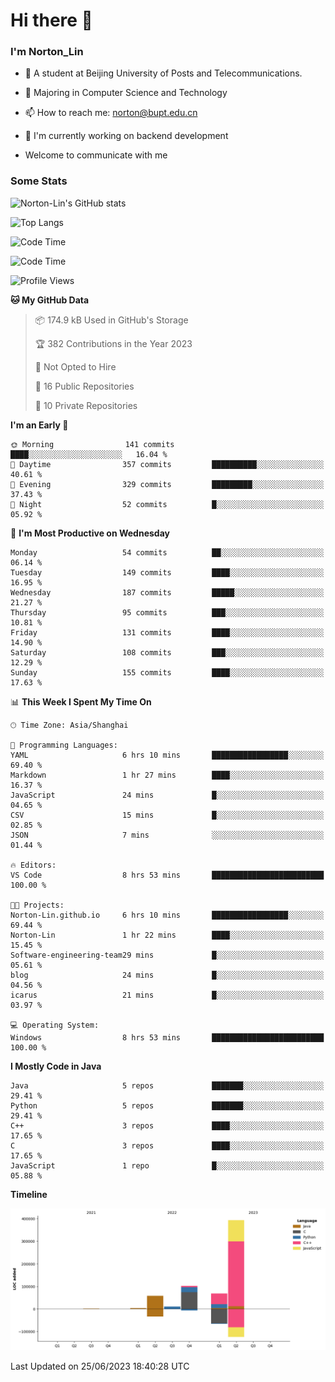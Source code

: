 
# Hi there 👋

### I'm Norton_Lin
- 🏫 A student at Beijing University of Posts and Telecommunications.
- 🌱 Majoring in Computer Science and Technology
- 📫 How to reach me: norton@bupt.edu.cn
- 🌱 I'm currently working on backend development

- Welcome to communicate with me

### Some Stats
![Norton-Lin's GitHub stats](https://github-readme-stats.vercel.app/api?username=Norton-Lin&count_private=true&show_icons=true&theme=radical)

![Top Langs](https://github-readme-stats.vercel.app/api/top-langs/?username=Norton-Lin&langs_count=10&layout=compact)

![Code Time](https://github-readme-stats.vercel.app/api/wakatime?username=Norton_Lin)

<!--START_SECTION:waka-->
![Code Time](http://img.shields.io/badge/Code%20Time-307%20hrs%2035%20mins-blue)

![Profile Views](http://img.shields.io/badge/Profile%20Views-0-blue)

**🐱 My GitHub Data** 

> 📦 174.9 kB Used in GitHub's Storage 
 > 
> 🏆 382 Contributions in the Year 2023
 > 
> 🚫 Not Opted to Hire
 > 
> 📜 16 Public Repositories 
 > 
> 🔑 10 Private Repositories 
 > 
**I'm an Early 🐤** 

```text
🌞 Morning                141 commits         ████░░░░░░░░░░░░░░░░░░░░░   16.04 % 
🌆 Daytime                357 commits         ██████████░░░░░░░░░░░░░░░   40.61 % 
🌃 Evening                329 commits         █████████░░░░░░░░░░░░░░░░   37.43 % 
🌙 Night                  52 commits          █░░░░░░░░░░░░░░░░░░░░░░░░   05.92 % 
```
📅 **I'm Most Productive on Wednesday** 

```text
Monday                   54 commits          ██░░░░░░░░░░░░░░░░░░░░░░░   06.14 % 
Tuesday                  149 commits         ████░░░░░░░░░░░░░░░░░░░░░   16.95 % 
Wednesday                187 commits         █████░░░░░░░░░░░░░░░░░░░░   21.27 % 
Thursday                 95 commits          ███░░░░░░░░░░░░░░░░░░░░░░   10.81 % 
Friday                   131 commits         ████░░░░░░░░░░░░░░░░░░░░░   14.90 % 
Saturday                 108 commits         ███░░░░░░░░░░░░░░░░░░░░░░   12.29 % 
Sunday                   155 commits         ████░░░░░░░░░░░░░░░░░░░░░   17.63 % 
```


📊 **This Week I Spent My Time On** 

```text
🕑︎ Time Zone: Asia/Shanghai

💬 Programming Languages: 
YAML                     6 hrs 10 mins       █████████████████░░░░░░░░   69.40 % 
Markdown                 1 hr 27 mins        ████░░░░░░░░░░░░░░░░░░░░░   16.37 % 
JavaScript               24 mins             █░░░░░░░░░░░░░░░░░░░░░░░░   04.65 % 
CSV                      15 mins             █░░░░░░░░░░░░░░░░░░░░░░░░   02.85 % 
JSON                     7 mins              ░░░░░░░░░░░░░░░░░░░░░░░░░   01.44 % 

🔥 Editors: 
VS Code                  8 hrs 53 mins       █████████████████████████   100.00 % 

🐱‍💻 Projects: 
Norton-Lin.github.io     6 hrs 10 mins       █████████████████░░░░░░░░   69.44 % 
Norton-Lin               1 hr 22 mins        ████░░░░░░░░░░░░░░░░░░░░░   15.45 % 
Software-engineering-team29 mins             █░░░░░░░░░░░░░░░░░░░░░░░░   05.61 % 
blog                     24 mins             █░░░░░░░░░░░░░░░░░░░░░░░░   04.56 % 
icarus                   21 mins             █░░░░░░░░░░░░░░░░░░░░░░░░   03.97 % 

💻 Operating System: 
Windows                  8 hrs 53 mins       █████████████████████████   100.00 % 
```

**I Mostly Code in Java** 

```text
Java                     5 repos             ███████░░░░░░░░░░░░░░░░░░   29.41 % 
Python                   5 repos             ███████░░░░░░░░░░░░░░░░░░   29.41 % 
C++                      3 repos             ████░░░░░░░░░░░░░░░░░░░░░   17.65 % 
C                        3 repos             ████░░░░░░░░░░░░░░░░░░░░░   17.65 % 
JavaScript               1 repo              █░░░░░░░░░░░░░░░░░░░░░░░░   05.88 % 
```



**Timeline**

![Lines of Code chart](https://raw.githubusercontent.com/Norton-Lin/Norton-Lin/main/assets/bar_graph.png)


 Last Updated on 25/06/2023 18:40:28 UTC
<!--END_SECTION:waka-->
